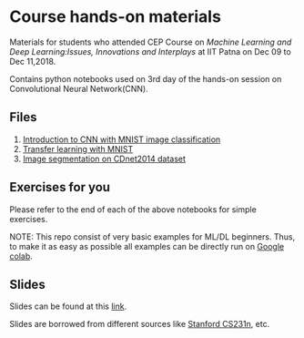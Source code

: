 # Course hands-on materials

Materials for students who attended CEP Course on *Machine Learning and Deep Learning:Issues, Innovations and Interplays* at IIT Patna on Dec 09 to Dec 11,2018.

Contains python notebooks used on 3rd day of the hands-on session on Convolutional Neural Network(CNN).
 
 ## Files
 
 1. [Introduction to CNN with MNIST image classification](https://github.com/alwynmathew/CEP-DLcourse/blob/master/1_mnist_cnn.ipynb)
 2. [Transfer learning with MNIST](https://github.com/alwynmathew/CEP-DLcourse/blob/master/2_transfer_cnn.ipynb)
 3. [Image segmentation on CDnet2014 dataset](https://github.com/alwynmathew/CEP-DLcourse/blob/master/3_segment_finetune.ipynb)
 
 ## Exercises for you
 
 Please refer to the end of each of the above notebooks for simple exercises.
 
 NOTE: This repo consist of very basic examples for ML/DL beginners. Thus, to make it as easy as possible all examples can be directly run on [Google colab](https://colab.research.google.com/).
 
 ## Slides
 
 Slides can be found at this [link](https://goo.gl/oxVCHd).
 
 Slides are borrowed from different sources like [Stanford CS231n](http://cs231n.stanford.edu/), etc.
